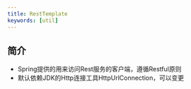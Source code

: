 ```yaml
---
title: RestTemplate
keywords: [util]
---
```


## 简介

- Spring提供的用来访问Rest服务的客户端，遵循Restful原则
- 默认依赖JDK的Http连接工具HttpUrlConnection，可以变更